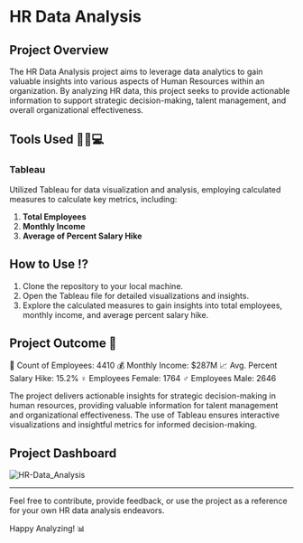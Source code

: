# HR Data Analysis

## Project Overview

The HR Data Analysis project aims to leverage data analytics to gain valuable insights into various aspects of Human Resources within an organization. By analyzing HR data, this project seeks to provide actionable information to support strategic decision-making, talent management, and overall organizational effectiveness.


## Tools Used 🧑‍💻💻

### Tableau

Utilized Tableau for data visualization and analysis, employing calculated measures to calculate key metrics, including:

1. **Total Employees**
2. **Monthly Income**
3. **Average of Percent Salary Hike**

## How to Use ⁉️

1. Clone the repository to your local machine.
2. Open the Tableau file for detailed visualizations and insights.
3. Explore the calculated measures to gain insights into total employees, monthly income, and average percent salary hike.

## Project Outcome 🎯

👥 Count of Employees: 4410
💰 Monthly Income: $287M
📈 Avg. Percent Salary Hike: 15.2%
♀️ Employees Female: 1764
♂️ Employees Male: 2646

The project delivers actionable insights for strategic decision-making in human resources, providing valuable information for talent management and organizational effectiveness. The use of Tableau ensures interactive visualizations and insightful metrics for informed decision-making.

## Project Dashboard

![HR-Data_Analysis](https://github.com/Raghad-El-Ghobashy/HR-Data-Analysis-Tableau/raw/main/Dashboard%201.png)

---

Feel free to contribute, provide feedback, or use the project as a reference for your own HR data analysis endeavors.

Happy Analyzing! 📊
